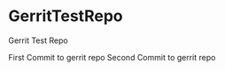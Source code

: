 GerritTestRepo
==============

Gerrit Test Repo

First Commit to gerrit repo
Second Commit to gerrit repo